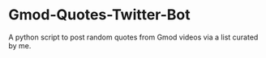 # Gmod-Quotes-Twitter-Bot
A python script to post random quotes from Gmod videos via a list curated by me.
